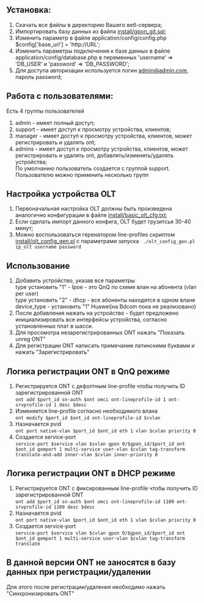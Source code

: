 ## Установка:

1. Скачать все файлы в директорию Вашего веб-сервера;
2. Импортировать базу данных из файла [install/gpon_git.sql](install/gpon_git.sql);
3. Изменить параметр в файле application/config/config.php $config['base_url'] = 'http://URL';
4. Изменить параметры подключения к базе данных в файле application/config/database.php в переменных 'username' => 'DB_USER' и 'password' => 'DB_PASSWORD';
5. Для доступа авторизации используется логин admin@admin.com, пароль password;

## Работа с пользователями:
Есть 4 группы пользователей  
1. admin - имеет полный доступ;
2. support - имеет доступ к просмотру устройства, клиентов;
3. manager - имеет доступ к просмотру устройства, клиентов, может регистрировать и удалять ont;
4. admins - имеет доступ к просмотру устройства, клиентов, может регистрировать и удалять ont, добавлять/изменять/удалять устройства;  
По умолчанию пользователь создается с группой support. Пользователю можно применить несколько групп

## Настройка устройства OLT
1. Первоначальная настройка OLT должны быть произведена аналогично конфигурации в файле [install/basic_olt_cfg.txt](install/basic_olt_cfg.txt);
2. Если сделать импорт данного конфига, OLT будет грузитсья 30-40 минут;
3. Можно воспользоваться геренатором line-profiles скриптом [install/olt_config_gen.pl](install/olt_config_gen.pl) c параметрами запуска
``` ./olt_config_gen.pl ip_olt username password```

## Использование
1. Добавить устройство, указав все параметры  
type установить "1" - Ipoe - это QnQ по схеме влан на абонента (vlan per user)  
type установить "2" - dhcp - все абоненты находятся в одном влане  
device_type - установить "1" Huawei(на Bdcom пока не реализовано)
2. После добавления нажать на устройство - будет предложено инициализировать все интерфейсы устройства, согласно установленных плат в шасси.
3. Для просомотра незарегистрированных ONT нажать "Показать unreg ONT"
4. Для регистрации ONT написать примечание латинскими буквами и нажать "Зарегистрировать"  
## Логика регистрации ONT в QnQ режиме 
1. Регистрируется ONT c дефолтным line-profile чтобы получить ID зарегистрированной ONT  
```ont add $port_id sn-auth $ont omci ont-lineprofile-id 1 ont-srvprofile-id 1 desc $desc```
2. Изменяется line-profile согласно необходимого влана  
```ont modify $port_id $ont_id ont-lineprofile-id $cvlan```
3. Назначается pvid  
```ont port native-vlan $port_id $ont_id eth 1 vlan $cvlan priority 0```
4. Создается service-port  
```service-port $service vlan $svlan gpon 0/$gpon_id/$port_id ont $ont_id gemport 1 multi-service user-vlan $cvlan tag-transform translate-and-add inner-vlan $cvlan inner-priority 0```
## Логика регистрации ONT в DHCP режиме 
1. Регистрируется ONT c фиксированным line-profile чтобы получить ID зарегистрированной ONT  
```ont add $port_id sn-auth $ont omci ont-lineprofile-id 1109 ont-srvprofile-id 1109 desc $desc```
2. Назначается pvid  
```ont port native-vlan $port_id $ont_id eth 1 vlan $cvlan priority 0```
3. Создается service-port  
```service-port $service vlan $cvlan gpon 0/$gpon_id/$port_id ont $ont_id gemport 1 multi-service user-vlan $cvlan tag-transform translate```
## В данной версии ONT не заносятся в базу данных при регистрации/удалении
Для этого после регистрации/удаления необходимо нажать "Синхронизировать ONT"

